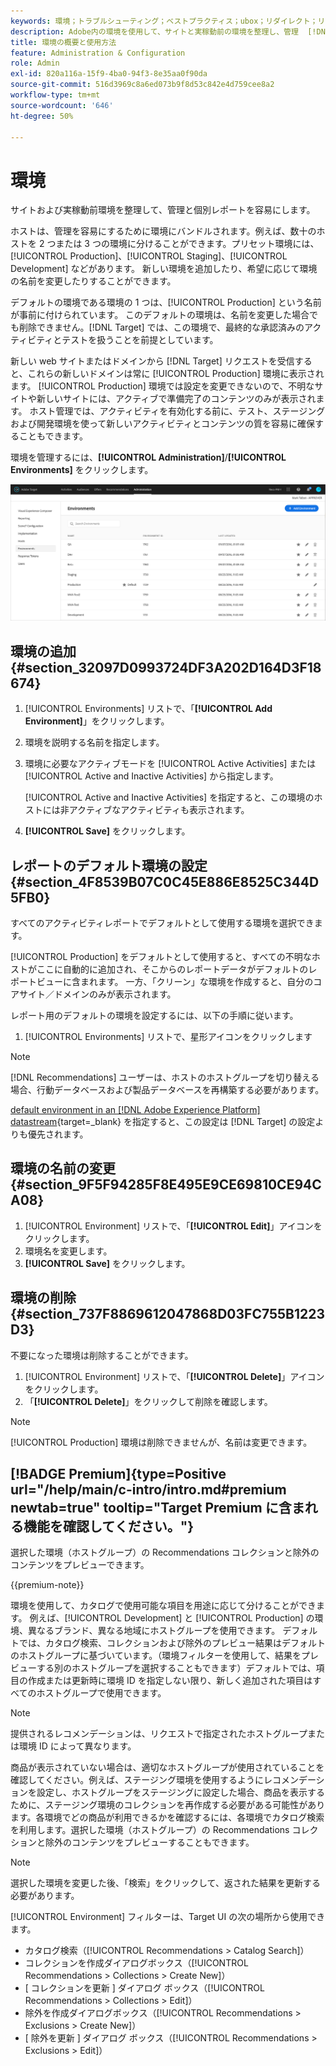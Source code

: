 ```yaml
---
keywords: 環境；トラブルシューティング；ベストプラクティス；ubox；リダイレクト；リダイレクト；ホワイトリスト；ブラックリスト；ブロックリスト 許可リストに加える
description: Adobe内の環境を使用して、サイトと実稼動前の環境を整理し、管理  [!DNL Target]  分離されたレポートを容易にする方法について説明します。
title: 環境の概要と使用方法
feature: Administration & Configuration
role: Admin
exl-id: 820a116a-15f9-4ba0-94f3-8e35aa0f90da
source-git-commit: 516d3969c8a6ed073b9f8d53c842e4d759cee8a2
workflow-type: tm+mt
source-wordcount: '646'
ht-degree: 50%

---
```


# 環境

サイトおよび実稼動前環境を整理して、管理と個別レポートを容易にします。

ホストは、管理を容易にするために環境にバンドルされます。例えば、数十のホストを 2 つまたは 3 つの環境に分けることができます。プリセット環境には、[!UICONTROL Production]、[!UICONTROL Staging]、[!UICONTROL Development] などがあります。 新しい環境を追加したり、希望に応じて環境の名前を変更したりすることができます。

デフォルトの環境である環境の 1 つは、[!UICONTROL Production] という名前が事前に付けられています。 このデフォルトの環境は、名前を変更した場合でも削除できません。[!DNL Target] では、この環境で、最終的な承認済みのアクティビティとテストを扱うことを前提としています。

新しい web サイトまたはドメインから [!DNL Target] リクエストを受信すると、これらの新しいドメインは常に [!UICONTROL Production] 環境に表示されます。 [!UICONTROL Production] 環境では設定を変更できないので、不明なサイトや新しいサイトには、アクティブで準備完了のコンテンツのみが表示されます。 ホスト管理では、アクティビティを有効化する前に、テスト、ステージングおよび開発環境を使って新しいアクティビティとコンテンツの質を容易に確保することもできます。

環境を管理するには、**[!UICONTROL Administration]**/**[!UICONTROL Environments]** をクリックします。

![ 環境リスト ](/help/main/administrating-target/assets/environments.png)

## 環境の追加 {#section_32097D0993724DF3A202D164D3F18674}

1. [!UICONTROL Environments] リストで、「**[!UICONTROL Add Environment]**」をクリックします。
1. 環境を説明する名前を指定します。
1. 環境に必要なアクティブモードを [!UICONTROL Active Activities] または [!UICONTROL Active and Inactive Activities] から指定します。

   [!UICONTROL Active and Inactive Activities] を指定すると、この環境のホストには非アクティブなアクティビティも表示されます。

1. **[!UICONTROL Save]** をクリックします。

## レポートのデフォルト環境の設定 {#section_4F8539B07C0C45E886E8525C344D5FB0}

すべてのアクティビティレポートでデフォルトとして使用する環境を選択できます。

[!UICONTROL Production] をデフォルトとして使用すると、すべての不明なホストがここに自動的に追加され、そこからのレポートデータがデフォルトのレポートビューに含まれます。 一方、「クリーン」な環境を作成すると、自分のコアサイト／ドメインのみが表示されます。

レポート用のデフォルトの環境を設定するには、以下の手順に従います。

1. [!UICONTROL Environments] リストで、星形アイコンをクリックします

>[!NOTE]
>
>[!DNL Recommendations] ユーザーは、ホストのホストグループを切り替える場合、行動データベースおよび製品データベースを再構築する必要があります。
>
>[default environment in an [!DNL Adobe Experience Platform] datastream](https://experienceleague.adobe.com/docs/experience-platform/datastreams/configure.html?lang=en#target){target=_blank} を指定すると、この設定は [!DNL Target] の設定よりも優先されます。

## 環境の名前の変更 {#section_9F5F94285F8E495E9CE69810CE94CA08}

1. [!UICONTROL Environment] リストで、「**[!UICONTROL Edit]**」アイコンをクリックします。
1. 環境名を変更します。
1. **[!UICONTROL Save]** をクリックします。

## 環境の削除 {#section_737F8869612047868D03FC755B1223D3}

不要になった環境は削除することができます。

1. [!UICONTROL Environment] リストで、「**[!UICONTROL Delete]**」アイコンをクリックします。
1. 「**[!UICONTROL Delete]**」をクリックして削除を確認します。

>[!NOTE]
>
>[!UICONTROL Production] 環境は削除できませんが、名前は変更できます。

## [!BADGE Premium]{type=Positive url="/help/main/c-intro/intro.md#premium newtab=true" tooltip="Target Premium に含まれる機能を確認してください。"}

選択した環境（ホストグループ）の Recommendations コレクションと除外のコンテンツをプレビューできます。

{{premium-note}}

環境を使用して、カタログで使用可能な項目を用途に応じて分けることができます。 例えば、[!UICONTROL Development] と [!UICONTROL Production] の環境、異なるブランド、異なる地域にホストグループを使用できます。 デフォルトでは、カタログ検索、コレクションおよび除外のプレビュー結果はデフォルトのホストグループに基づいています。（環境フィルターを使用して、結果をプレビューする別のホストグループを選択することもできます）デフォルトでは、項目の作成または更新時に環境 ID を指定しない限り、新しく追加された項目はすべてのホストグループで使用できます。

>[!NOTE]
>
>提供されるレコメンデーションは、リクエストで指定されたホストグループまたは環境 ID によって異なります。


商品が表示されていない場合は、適切なホストグループが使用されていることを確認してください。例えば、ステージング環境を使用するようにレコメンデーションを設定し、ホストグループをステージングに設定した場合、商品を表示するために、ステージング環境のコレクションを再作成する必要がある可能性があります。各環境でどの商品が利用できるかを確認するには、各環境でカタログ検索を利用します。選択した環境（ホストグループ）の Recommendations コレクションと除外のコンテンツをプレビューすることもできます。

>[!NOTE]
>選択した環境を変更した後、「検索」をクリックして、返された結果を更新する必要があります。

[!UICONTROL Environment] フィルターは、Target UI の次の場所から使用できます。

* カタログ検索（[!UICONTROL Recommendations > Catalog Search]）
* コレクションを作成ダイアログボックス（[!UICONTROL Recommendations > Collections > Create New]）
* [ コレクションを更新 ] ダイアログ ボックス（[!UICONTROL Recommendations > Collections > Edit]）
* 除外を作成ダイアログボックス（[!UICONTROL Recommendations > Exclusions > Create New]）
* [ 除外を更新 ] ダイアログ ボックス（[!UICONTROL Recommendations > Exclusions > Edit]）
